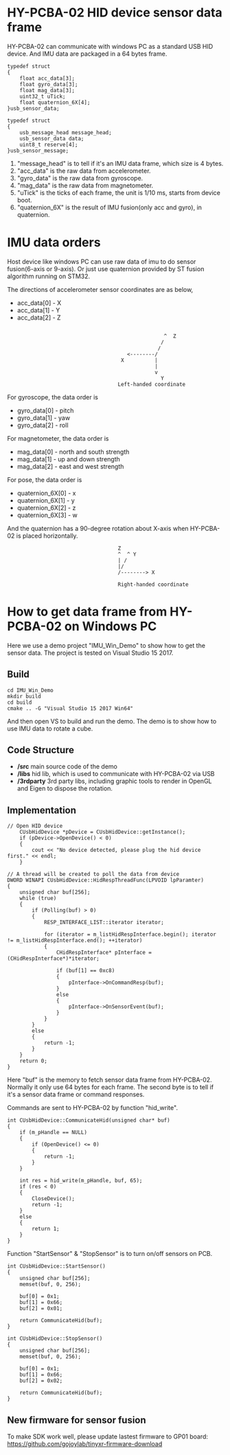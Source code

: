 # **HY-PCBA-02 HID device sensor data frame**
HY-PCBA-02 can communicate with windows PC as a standard USB HID device. And IMU data are packaged in a 64 bytes frame.
```
typedef struct  
{
    float acc_data[3];
    float gyro_data[3];
    float mag_data[3];
    uint32_t uTick;
    float quaternion_6X[4];
}usb_sensor_data;

typedef struct  
{
    usb_message_head message_head;
    usb_sensor_data data;
    uint8_t reserve[4];
}usb_sensor_message;
```
1.  "message_head" is to tell if it's an IMU data frame, which size is 4 bytes.
2.  "acc_data" is the raw data from accelerometer.
3.  "gyro_data" is the raw data from gyroscope.
4.  "mag_data" is the raw data from magnetometer.
5.  "uTick" is the ticks of each frame, the unit is 1/10 ms, starts from device boot.
6.  "quaternion_6X" is the result of IMU fusion(only acc and gyro), in quaternion.

# **IMU data orders**
Host device like windows PC can use raw data of imu to do sensor fusion(6-axis or 9-axis). Or just use quaternion provided by ST fusion algorithm running on STM32.

The directions of accelerometer sensor coordinates are as below, 
- acc_data[0] - X 
- acc_data[1] - Y 
- acc_data[2] - Z
```
                            
                                                   ^  Z
                                                  /
                                                 / 
                                       <--------/
                                     X          |
                                                |
                                                v
                                                  Y
                                    Left-handed coordinate
```


For gyroscope, the data order is 
- gyro_data[0] - pitch
- gyro_data[1] - yaw
- gyro_data[2] - roll

For magnetometer, the data order is
- mag_data[0] - north and south strength
- mag_data[1] - up and down strength
- mag_data[2] - east and west strength

For pose, the data order is
- quaternion_6X[0] - x
- quaternion_6X[1] - y
- quaternion_6X[2] - z
- quaternion_6X[3] - w

And the quaternion has a 90-degree rotation about X-axis when HY-PCBA-02 is placed horizontally.
```
                                    Z     
                                    ^  ^ Y
                                    | /
                                    |/ 
                                    /--------> X
                                    
                                    Right-handed coordinate
```


# **How to get data frame from HY-PCBA-02 on Windows PC**
Here we use a demo project "IMU_Win_Demo" to show how to get the sensor data.
The project is tested on Visual Studio 15 2017.
## Build
```
cd IMU_Win_Demo
mkdir build
cd build
cmake .. -G "Visual Studio 15 2017 Win64"
```
And then open VS to build and run the demo. The demo is to show how to use IMU data to rotate a cube.

## Code Structure
- **/src**       main source code of the demo
- **/libs**      hid lib, which is used to communicate with HY-PCBA-02 via USB
- **/3rdparty**  3rd party libs, including graphic tools to render in OpenGL and Eigen to dispose the rotation.

## Implementation
```
// Open HID device
    CUsbHidDevice *pDevice = CUsbHidDevice::getInstance();
    if (pDevice->OpenDevice() < 0)
    {
        cout << "No device detected, please plug the hid device first." << endl;
    }
    
// A thread will be created to poll the data from device 
DWORD WINAPI CUsbHidDevice::HidRespThreadFunc(LPVOID lpParamter)
{
    unsigned char buf[256];
    while (true)
    {
        if (Polling(buf) > 0)
        {
            RESP_INTERFACE_LIST::iterator iterator;

            for (iterator = m_listHidRespInterface.begin(); iterator != m_listHidRespInterface.end(); ++iterator)
            {
                CHidRespInterface* pInterface = (CHidRespInterface*)*iterator;

                if (buf[1] == 0xc8)
                {
                    pInterface->OnCommandResp(buf);
                }
                else
                {
                    pInterface->OnSensorEvent(buf);
                }
            }
        }
        else
        {
            return -1;
        }
    }
    return 0;
}
```
Here "buf" is the memory to fetch sensor data frame from HY-PCBA-02. Normally it only use 64 bytes for each frame.
The second byte is to tell if it's a sensor data frame or command responses.

Commands are sent to HY-PCBA-02 by function "hid_write".
```
int CUsbHidDevice::CommunicateHid(unsigned char* buf)
{
    if (m_pHandle == NULL)
    {
        if (OpenDevice() <= 0)
        {
            return -1;
        }
    }

    int res = hid_write(m_pHandle, buf, 65);
    if (res < 0) 
    {
        CloseDevice();
        return -1;
    }
    else
    {
        return 1;
    }
}
```

Function "StartSensor" & "StopSensor" is to turn on/off sensors on PCB.
```
int CUsbHidDevice::StartSensor()
{
    unsigned char buf[256];
    memset(buf, 0, 256);

    buf[0] = 0x1;
    buf[1] = 0x66;
    buf[2] = 0x01;

    return CommunicateHid(buf);
}

int CUsbHidDevice::StopSensor()
{
    unsigned char buf[256];
    memset(buf, 0, 256);

    buf[0] = 0x1;
    buf[1] = 0x66;
    buf[2] = 0x02;

    return CommunicateHid(buf);
}
```

## New firmware for sensor fusion
To make SDK work well, please update lastest firmware to GP01 board: https://github.com/gojoylab/tinyxr-firmware-download
